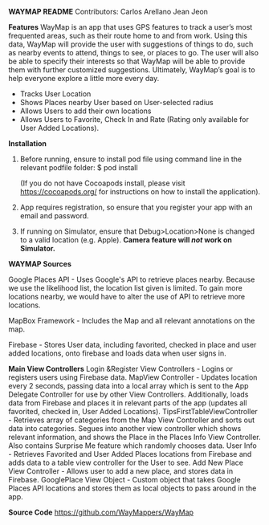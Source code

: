 ****************WAYMAP README****************
Contributors:
Carlos Arellano
Jean Jeon

**********Features**********
WayMap is an app that uses GPS features to track a user’s most frequented areas, such as their route home to and from work. Using this data, WayMap will provide the user with suggestions of things to do, such as nearby events to attend, things to see, or places to go. The user will also be able to specify their interests so that WayMap will be able to provide them with further customized suggestions. Ultimately, WayMap’s goal is to help everyone explore a little more every day.

- Tracks User Location
- Shows Places nearby User based on User-selected radius
- Allows Users to add their own locations
- Allows Users to Favorite, Check In and Rate (Rating only available for User Added Locations).

**********************Installation**********************
1. Before running, ensure to install pod file using command line in the relevant podfile folder:
    $ pod install
    
    (If you do not have Cocoapods install, please visit https://cocoapods.org/ for instructions on how to install the application).
    
2.  App requires registration, so ensure that you register your app with an email and password.

3. If running on Simulator, ensure that Debug>Location>None is changed to a valid location (e.g. Apple).
    **Camera feature will *not* work on Simulator.**

****WAYMAP Sources****

Google Places API - Uses Google's API to retrieve places nearby. Because we use the likelihood list, the location list given is limited. To gain more locations nearby, we would have to alter the use of API to retrieve more locations.

MapBox Framework - Includes the Map and all relevant annotations on the map.

Firebase - Stores User data, including favorited, checked in place and user added locations, onto firebase and loads data when user signs in.

******Main View Controllers******
Login  &Register View Controllers - Logins or registers users using Firebase data.
MapView Controller - Updates location every 2 seconds, passing data into a local array which is sent to the App Delegate Controller for use by other View Controllers. Additionally, loads data from Firebase and places it in relevant parts of the app (updates all favorited, checked in, User Added Locations).
TipsFirstTableViewController - Retrieves array of categories from the Map View Controller and sorts out data into categories. Segues into another view controller which shows relevant information, and shows the Place in the Places Info View Controller. Also contains Surprise Me feature which randomly chooses data.
User Info - Retrieves Favorited and User Added Places locations from Firebase and adds data to a table view controller for the User to see.
Add New Place View Controller - Allows user to add a new place, and stores data in Firebase.
GooglePlace View Object - Custom object that takes Google Places API locations and stores them as local objects to pass around in the app.

********Source Code********
https://github.com/WayMappers/WayMap

